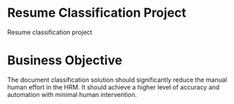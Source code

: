 # Resume Classification Project
Resume classification project

# Business Objective 
The document classification solution should significantly reduce the manual human effort in the HRM. It should achieve a higher level of accuracy and automation with minimal human intervention.
